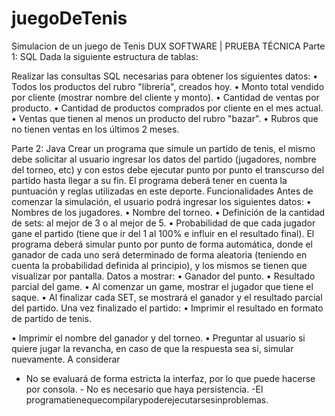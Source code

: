 # juegoDeTenis
Simulacion de un juego de Tenis
DUX SOFTWARE | PRUEBA TÉCNICA
Parte 1: SQL
Dada la siguiente estructura de tablas:

Realizar las consultas SQL necesarias para obtener los siguientes datos:
• Todos los productos del rubro "librería", creados hoy.
• Monto total vendido por cliente (mostrar nombre del cliente y monto).
• Cantidad de ventas por producto.
• Cantidad de productos comprados por cliente en el mes actual.
• Ventas que tienen al menos un producto del rubro "bazar".
• Rubros que no tienen ventas en los últimos 2 meses.

Parte 2: Java
Crear un programa que simule un partido de tenis, el mismo debe solicitar al usuario ingresar los datos del partido (jugadores, nombre del torneo, etc) y con estos debe ejecutar punto por punto el transcurso del partido hasta llegar a su fin.
El programa deberá tener en cuenta la puntuación y reglas utilizadas en este deporte. Funcionalidades
Antes de comenzar la simulación, el usuario podrá ingresar los siguientes datos: • Nombres de los jugadores.
• Nombre del torneo.
• Definición de la cantidad de sets: al mejor de 3 o al mejor de 5.
• Probabilidad de que cada jugador gane el partido (tiene que ir del 1 al 100% e influir en el resultado final).
El programa deberá simular punto por punto de forma automática, donde el ganador de cada uno será determinado de forma aleatoria (teniendo en cuenta la probabilidad definida al principio), y los mismos se tienen que visualizar por pantalla. Datos a mostrar:
• Ganador del punto.
• Resultado parcial del game.
• Al comenzar un game, mostrar el jugador que tiene el saque.
• Al finalizar cada SET, se mostrará el ganador y el resultado parcial del partido. Una vez finalizado el partido:
• Imprimir el resultado en formato de partido de tenis.

• Imprimir el nombre del ganador y del torneo.
• Preguntar al usuario si quiere jugar la revancha, en caso de que la respuesta sea sí, simular nuevamente.
A considerar
- No se evaluará de forma estricta la interfaz, por lo que puede hacerse por consola. - No es necesario que haya persistencia.
  -El programatienequecompilarypoderejecutarsesinproblemas.

